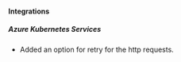 
#### Integrations

##### Azure Kubernetes Services

- Added an option for retry for the http requests.
